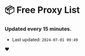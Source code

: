 # :package: Free Proxy List
### Updated every 15 minutes.

- Last updated: `2024-07-01 09:49`

:heart:
